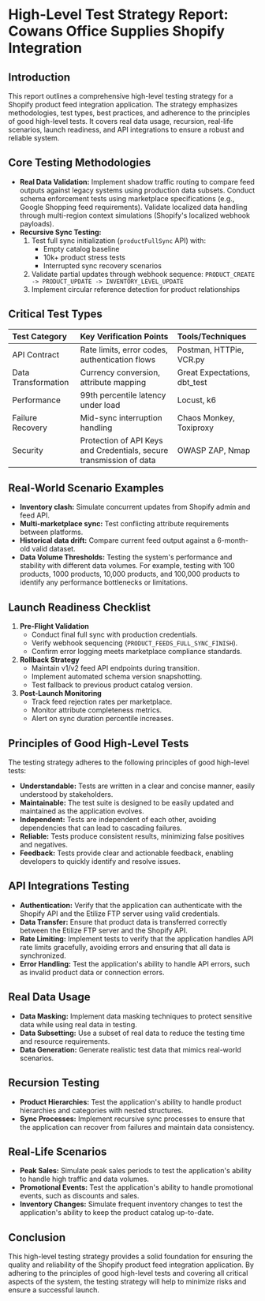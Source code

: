 # High-Level Test Strategy Report: Cowans Office Supplies Shopify Integration

## Introduction

This report outlines a comprehensive high-level testing strategy for a Shopify product feed integration application. The strategy emphasizes methodologies, test types, best practices, and adherence to the principles of good high-level tests. It covers real data usage, recursion, real-life scenarios, launch readiness, and API integrations to ensure a robust and reliable system.

## Core Testing Methodologies

*   **Real Data Validation:** Implement shadow traffic routing to compare feed outputs against legacy systems using production data subsets. Conduct schema enforcement tests using marketplace specifications (e.g., Google Shopping feed requirements). Validate localized data handling through multi-region context simulations (Shopify's localized webhook payloads).
*   **Recursive Sync Testing:**
    1.  Test full sync initialization (`productFullSync` API) with:
        *   Empty catalog baseline
        *   10k+ product stress tests
        *   Interrupted sync recovery scenarios
    2.  Validate partial updates through webhook sequence:
        `PRODUCT_CREATE -> PRODUCT_UPDATE -> INVENTORY_LEVEL_UPDATE`
    3.  Implement circular reference detection for product relationships

## Critical Test Types

| Test Category        | Key Verification Points                               | Tools/Techniques                  |
| :------------------- | :---------------------------------------------------- | :-------------------------------- |
| API Contract         | Rate limits, error codes, authentication flows        | Postman, HTTPie, VCR.py           |
| Data Transformation  | Currency conversion, attribute mapping                | Great Expectations, dbt\_test     |
| Performance          | 99th percentile latency under load                      | Locust, k6                        |
| Failure Recovery     | Mid-sync interruption handling                        | Chaos Monkey, Toxiproxy             |
| Security             | Protection of API Keys and Credentials, secure transmission of data | OWASP ZAP, Nmap                   |

## Real-World Scenario Examples

*   **Inventory clash:** Simulate concurrent updates from Shopify admin and feed API.
*   **Multi-marketplace sync:** Test conflicting attribute requirements between platforms.
*   **Historical data drift:** Compare current feed output against a 6-month-old valid dataset.
*   **Data Volume Thresholds:** Testing the system's performance and stability with different data volumes. For example, testing with 100 products, 1000 products, 10,000 products, and 100,000 products to identify any performance bottlenecks or limitations.

## Launch Readiness Checklist

1.  **Pre-Flight Validation**
    *   Conduct final full sync with production credentials.
    *   Verify webhook sequencing (`PRODUCT_FEEDS_FULL_SYNC_FINISH`).
    *   Confirm error logging meets marketplace compliance standards.
2.  **Rollback Strategy**
    *   Maintain v1/v2 feed API endpoints during transition.
    *   Implement automated schema version snapshotting.
    *   Test fallback to previous product catalog version.
3.  **Post-Launch Monitoring**
    *   Track feed rejection rates per marketplace.
    *   Monitor attribute completeness metrics.
    *   Alert on sync duration percentile increases.

## Principles of Good High-Level Tests

The testing strategy adheres to the following principles of good high-level tests:

*   **Understandable:** Tests are written in a clear and concise manner, easily understood by stakeholders.
*   **Maintainable:** The test suite is designed to be easily updated and maintained as the application evolves.
*   **Independent:** Tests are independent of each other, avoiding dependencies that can lead to cascading failures.
*   **Reliable:** Tests produce consistent results, minimizing false positives and negatives.
*   **Feedback:** Tests provide clear and actionable feedback, enabling developers to quickly identify and resolve issues.

## API Integrations Testing

*   **Authentication:** Verify that the application can authenticate with the Shopify API and the Etilize FTP server using valid credentials.
*   **Data Transfer:** Ensure that product data is transferred correctly between the Etilize FTP server and the Shopify API.
*   **Rate Limiting:** Implement tests to verify that the application handles API rate limits gracefully, avoiding errors and ensuring that all data is synchronized.
*   **Error Handling:** Test the application's ability to handle API errors, such as invalid product data or connection errors.

## Real Data Usage

*   **Data Masking:** Implement data masking techniques to protect sensitive data while using real data in testing.
*   **Data Subsetting:** Use a subset of real data to reduce the testing time and resource requirements.
*   **Data Generation:** Generate realistic test data that mimics real-world scenarios.

## Recursion Testing

*   **Product Hierarchies:** Test the application's ability to handle product hierarchies and categories with nested structures.
*   **Sync Processes:** Implement recursive sync processes to ensure that the application can recover from failures and maintain data consistency.

## Real-Life Scenarios

*   **Peak Sales:** Simulate peak sales periods to test the application's ability to handle high traffic and data volumes.
*   **Promotional Events:** Test the application's ability to handle promotional events, such as discounts and sales.
*   **Inventory Changes:** Simulate frequent inventory changes to test the application's ability to keep the product catalog up-to-date.

## Conclusion

This high-level testing strategy provides a solid foundation for ensuring the quality and reliability of the Shopify product feed integration application. By adhering to the principles of good high-level tests and covering all critical aspects of the system, the testing strategy will help to minimize risks and ensure a successful launch.